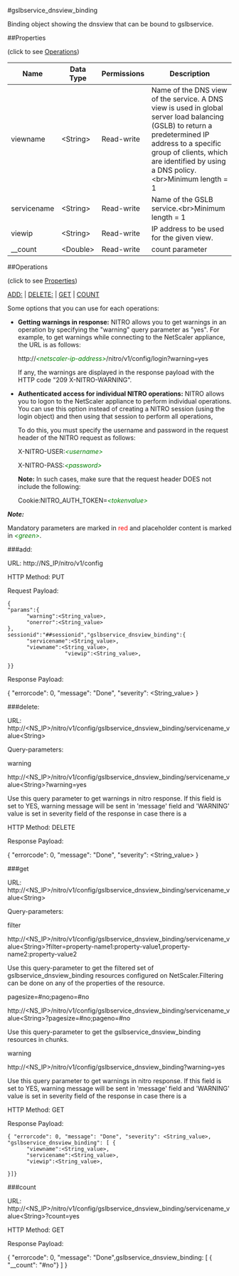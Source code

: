#gslbservice_dnsview_binding

Binding object showing the dnsview that can be bound to gslbservice.


##Properties 
<span>(click to see [Operations](#operations))</span>


<table><thead><tr><th>Name</th><th> Data Type</th><th> Permissions</th><th>Description</th></tr></thead><tbody><tr><td>viewname</td><td>&lt;String></td><td>Read-write</td><td>Name of the DNS view of the service. A DNS view is used in global server load balancing (GSLB) to return a predetermined IP address to a specific group of clients, which are identified by using a DNS policy.&lt;br>Minimum length = 1</td><tr><tr><td>servicename</td><td>&lt;String></td><td>Read-write</td><td>Name of the GSLB service.&lt;br>Minimum length = 1</td><tr><tr><td>viewip</td><td>&lt;String></td><td>Read-write</td><td>IP address to be used for the given view.</td><tr><tr><td>__count</td><td>&lt;Double></td><td>Read-write</td><td>count parameter</td><tr></tbody></table>
##Operations 
<span>(click to see [Properties](#properties))</span>


[ADD:](#add:) | [DELETE:](#delete:) | [GET](#get) | [COUNT](#count)


Some options that you can use for each operations:
<ul><li><p><b>Getting warnings in response:</b> NITRO allows you to get warnings in an operation by specifying the "warning" query parameter as "yes". For example, to get warnings while connecting to the NetScaler appliance, the URL is as follows:</p><p>http://<span style="color:green;font-style:italic;">&lt;netscaler-ip-address&gt;</span>/nitro/v1/config/login?warning=yes</p><p>If any, the warnings are displayed in the response payload with the HTTP code "209 X-NITRO-WARNING".</p></li><li><p><b>Authenticated access for individual NITRO operations:</b> NITRO allows you to logon to the NetScaler appliance to perform individual operations. You can use this option instead of creating a NITRO session (using the login object) and then using that session to perform all operations,</p><p>To do this, you must specify the username and password in the request header of the NITRO request as follows:</p><p>X-NITRO-USER:<span style="color:green;font-style:italic;">&lt;username&gt;</span></p><p>X-NITRO-PASS:<span style="color:green;font-style:italic;">&lt;password&gt;</span></p><p><b>Note:</b> In such cases, make sure that the request header DOES not include the following:</p><p>Cookie:NITRO_AUTH_TOKEN=<span style="color:green;font-style:italic;">&lt;tokenvalue&gt;</span></p></li></ul>



***Note:*** 
Mandatory parameters are marked in <span style="color:#FF0000;">red</span> and placeholder content is marked in <span style="color:green;font-style:italic">&lt;green&gt;</span>.

###add:



URL: http://NS_IP/nitro/v1/config
HTTP Method: PUT
Request Payload: ```{"params":{      "warning":<String_value>,      "onerror":<String_value>},sessionid":"##sessionid","gslbservice_dnsview_binding":{      "servicename":<String_value>,      "viewname":<String_value>,                  "viewip":<String_value>,}}```
Response Payload: 
{ "errorcode": 0, "message": "Done", "severity": <String_value> }


###delete:



URL: http://&lt;NS_IP&gt;/nitro/v1/config/gslbservice_dnsview_binding/servicename_value&lt;String&gt;
Query-parameters:
warning
http://&lt;NS_IP&gt;/nitro/v1/config/gslbservice_dnsview_binding/servicename_value&lt;String&gt;?warning=yes
Use this query parameter to get warnings in nitro response. If this field is set to YES, warning message will be sent in 'message' field and 'WARNING' value is set in severity field of the response in case there is a



HTTP Method: DELETE
Response Payload: 
{ "errorcode": 0, "message": "Done", "severity": <String_value> }


###get



URL: http://&lt;NS_IP&gt;/nitro/v1/config/gslbservice_dnsview_binding/servicename_value&lt;String&gt;
Query-parameters:
filter
http://&lt;NS_IP&gt;/nitro/v1/config/gslbservice_dnsview_binding/servicename_value&lt;String&gt;?filter=property-name1:property-value1,property-name2:property-value2
Use this query-parameter to get the filtered set of gslbservice_dnsview_binding resources configured on NetScaler.Filtering can be done on any of the properties of the resource.


pagesize=#no;pageno=#no
http://&lt;NS_IP&gt;/nitro/v1/config/gslbservice_dnsview_binding/servicename_value&lt;String&gt;?pagesize=#no;pageno=#no
Use this query-parameter to get the gslbservice_dnsview_binding resources in chunks.


warning
http://&lt;NS_IP&gt;/nitro/v1/config/gslbservice_dnsview_binding?warning=yes
Use this query parameter to get warnings in nitro response. If this field is set to YES, warning message will be sent in 'message' field and 'WARNING' value is set in severity field of the response in case there is a



HTTP Method: GET
Response Payload: ```{ "errorcode": 0, "message": "Done", "severity": <String_value>, "gslbservice_dnsview_binding": [ {      "viewname":<String_value>,      "servicename":<String_value>,      "viewip":<String_value>,}]}```



###count



URL: http://&lt;NS_IP&gt;/nitro/v1/config/gslbservice_dnsview_binding/servicename_value&lt;String&gt;?count=yes
HTTP Method: GET
Response Payload: 
{ "errorcode": 0, "message": "Done",gslbservice_dnsview_binding: [ { "__count": "#no"} ] }


